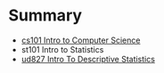 # Summary

* [cs101 Intro to Computer Science](cs101/cs101_intro_to_computer_science.md)
* st101 Intro to Statistics
* [ud827 Intro To Descriptive Statistics](ud827/ud827_intro_to_descriptive_statistics.md)

